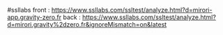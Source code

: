 
#ssllabs
front : https://www.ssllabs.com/ssltest/analyze.html?d=mirori-app.gravity-zero.fr
back : https://www.ssllabs.com/ssltest/analyze.html?d=mirori.gravity%2dzero.fr&ignoreMismatch=on&latest